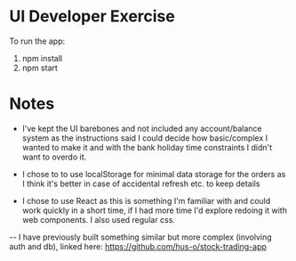 # UI Developer Exercise

To run the app:

1. npm install
2. npm start

# Notes

- I've kept the UI barebones and not included any account/balance system as the instructions said I could decide how basic/complex I wanted to make it and with the bank holiday time constraints I didn't want to overdo it.

- I chose to to use localStorage for minimal data storage for the orders as I think it's better in case of accidental refresh etc. to keep details

- I chose to use React as this is something I'm familiar with and could work quickly in a short time, if I had more time I'd explore redoing it with web components. I also used regular css.

-- I have previously built something similar but more complex (involving auth and db), linked here: https://github.com/hus-o/stock-trading-app
